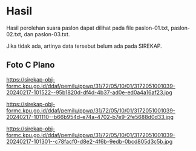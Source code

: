 # Hasil

Hasil perolehan suara paslon dapat dilihat pada file paslon-01.txt, paslon-02.txt, dan paslon-03.txt.

Jika tidak ada, artinya data tersebut belum ada pada SIREKAP.

## Foto C Plano

https://sirekap-obj-formc.kpu.go.id/ddaf/pemilu/ppwp/31/72/05/10/01/3172051001039-20240217-101522--95b1820d-df4d-4b37-ad0e-ed0a4a16af23.jpg

https://sirekap-obj-formc.kpu.go.id/ddaf/pemilu/ppwp/31/72/05/10/01/3172051001039-20240217-101110--b66b954d-e74a-4702-b7e9-2fe5688d0d33.jpg

https://sirekap-obj-formc.kpu.go.id/ddaf/pemilu/ppwp/31/72/05/10/01/3172051001039-20240217-101301--c78facf0-d8e2-4f6b-9edb-0bcd805d3c5b.jpg
